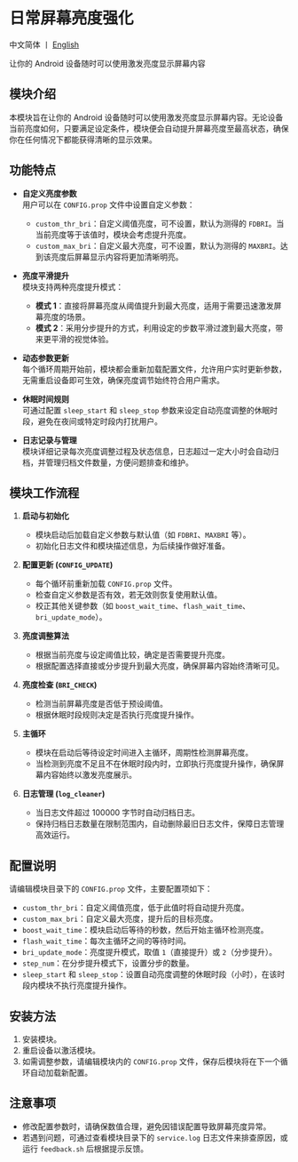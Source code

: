 # 日常屏幕亮度强化

中文简体  丨  [English](https://github.com/YuleBest/LuminPro/blob/main/README_en.md)

让你的 Android 设备随时可以使用激发亮度显示屏幕内容

## 模块介绍  
本模块旨在让你的 Android 设备随时可以使用激发亮度显示屏幕内容。无论设备当前亮度如何，只要满足设定条件，模块便会自动提升屏幕亮度至最高状态，确保你在任何情况下都能获得清晰的显示效果。

## 功能特点  
- **自定义亮度参数**  
  用户可以在 `CONFIG.prop` 文件中设置自定义参数：  
  - `custom_thr_bri`：自定义阈值亮度，可不设置，默认为测得的 `FDBRI`。当当前亮度等于该值时，模块会考虑提升亮度。
  - `custom_max_bri`：自定义最大亮度，可不设置，默认为测得的 `MAXBRI`。达到该亮度后屏幕显示内容将更加清晰明亮。

- **亮度平滑提升**  
  模块支持两种亮度提升模式：  
  - **模式 1**：直接将屏幕亮度从阈值提升到最大亮度，适用于需要迅速激发屏幕亮度的场景。  
  - **模式 2**：采用分步提升的方式，利用设定的步数平滑过渡到最大亮度，带来更平滑的视觉体验。

- **动态参数更新**  
  每个循环周期开始前，模块都会重新加载配置文件，允许用户实时更新参数，无需重启设备即可生效，确保亮度调节始终符合用户需求。

- **休眠时间规则**  
  可通过配置 `sleep_start` 和 `sleep_stop` 参数来设定自动亮度调整的休眠时段，避免在夜间或特定时段内打扰用户。

- **日志记录与管理**  
  模块详细记录每次亮度调整过程及状态信息，日志超过一定大小时会自动归档，并管理归档文件数量，方便问题排查和维护。

## 模块工作流程  
1. **启动与初始化**  
   - 模块启动后加载自定义参数与默认值（如 `FDBRI`、`MAXBRI` 等）。  
   - 初始化日志文件和模块描述信息，为后续操作做好准备。

2. **配置更新 (`CONFIG_UPDATE`)**  
   - 每个循环前重新加载 `CONFIG.prop` 文件。  
   - 检查自定义参数是否有效，若无效则恢复使用默认值。  
   - 校正其他关键参数（如 `boost_wait_time`、`flash_wait_time`、`bri_update_mode`）。

3. **亮度调整算法**  
   - 根据当前亮度与设定阈值比较，确定是否需要提升亮度。  
   - 根据配置选择直接或分步提升到最大亮度，确保屏幕内容始终清晰可见。

4. **亮度检查 (`BRI_CHECK`)**  
   - 检测当前屏幕亮度是否低于预设阈值。  
   - 根据休眠时段规则决定是否执行亮度提升操作。

5. **主循环**  
   - 模块在启动后等待设定时间进入主循环，周期性检测屏幕亮度。  
   - 当检测到亮度不足且不在休眠时段内时，立即执行亮度提升操作，确保屏幕内容始终以激发亮度展示。

6. **日志管理 (`log_cleaner`)**  
   - 当日志文件超过 100000 字节时自动归档日志。  
   - 保持归档日志数量在限制范围内，自动删除最旧日志文件，保障日志管理高效运行。

## 配置说明  
请编辑模块目录下的 `CONFIG.prop` 文件，主要配置项如下：  

- `custom_thr_bri`：自定义阈值亮度，低于此值时将自动提升亮度。  
- `custom_max_bri`：自定义最大亮度，提升后的目标亮度。  
- `boost_wait_time`：模块启动后等待的秒数，然后开始主循环检测亮度。  
- `flash_wait_time`：每次主循环之间的等待时间。  
- `bri_update_mode`：亮度提升模式，取值 `1`（直接提升）或 `2`（分步提升）。  
- `step_num`：在分步提升模式下，设置分步的数量。  
- `sleep_start` 和 `sleep_stop`：设置自动亮度调整的休眠时段（小时），在该时段内模块不执行亮度提升操作。

## 安装方法  
1. 安装模块。
2. 重启设备以激活模块。  
3. 如需调整参数，请编辑模块内的 `CONFIG.prop` 文件，保存后模块将在下一个循环自动加载新配置。

## 注意事项  
- 修改配置参数时，请确保数值合理，避免因错误配置导致屏幕亮度异常。  
- 若遇到问题，可通过查看模块目录下的 `service.log` 日志文件来排查原因，或运行 `feedback.sh` 后根据提示反馈。